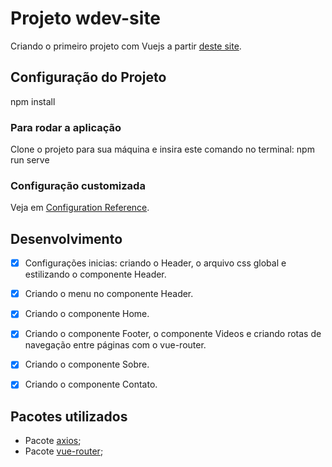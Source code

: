 # Projeto wdev-site

Criando o primeiro projeto com Vuejs a partir [deste site](https://www.youtube.com/watch?v=kmsM_hHrDHE&ab_channel=WDEV).

## Configuração do Projeto

npm install

### Para rodar a aplicação

Clone o projeto para sua máquina e insira este comando no terminal: npm run serve

### Configuração customizada

Veja em [Configuration Reference](https://cli.vuejs.org/config/).

## Desenvolvimento

- [x] Configurações inicias: criando o Header, o arquivo css global e estilizando o componente Header.

- [x] Criando o menu no componente Header.

- [x] Criando o componente Home.

- [x] Criando o componente Footer, o componente Videos e criando rotas de navegação entre páginas com o vue-router.

- [x] Criando o componente Sobre.

- [x] Criando o componente Contato.


## Pacotes utilizados

- Pacote [axios](https://www.npmjs.com/package/axios);
- Pacote [vue-router](https://router.vuejs.org/);